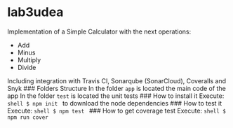# lab3udea
Implementation of a Simple Calculator with the next operations:
* Add 
* Minus 
* Multiply 
* Divide 

Including integration with Travis CI, Sonarqube (SonarCloud), Coveralls and Snyk ### Folders Structure In the folder `app` is located the main code of the app In the folder `test` is located the unit tests ### How to install it Execute: ```shell $ npm init ``` to download the node dependencies ### How to test it Execute: ```shell $ npm test ``` ### How to get coverage test Execute: ```shell $ npm run cover ``` 